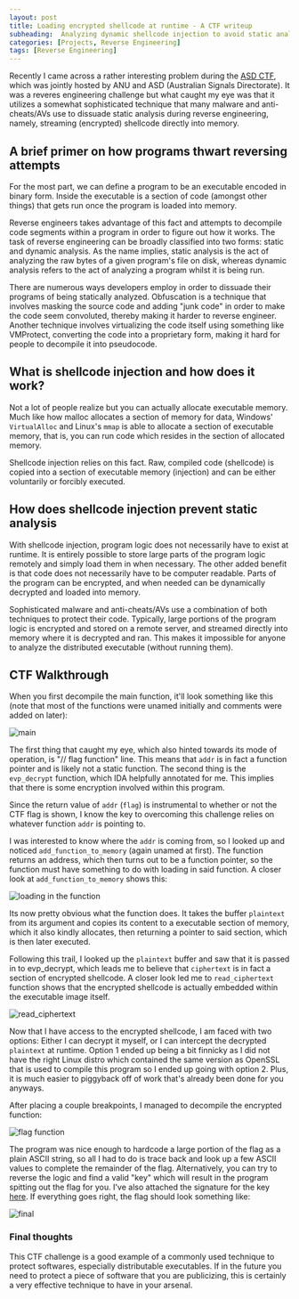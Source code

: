 ```yaml
---
layout: post
title: Loading encrypted shellcode at runtime - A CTF writeup
subheading:  Analyzing dynamic shellcode injection to avoid static analysis
categories: [Projects, Reverse Engineering]
tags: [Reverse Engineering]
---
```


Recently I came across a rather interesting problem during the [ASD CTF](https://www.anu.edu.au/capture-the-flag-2023), 
which was jointly hosted by ANU and ASD (Australian Signals Directorate). It was a reveres engineering 
challenge but what caught my eye was that it utilizes a somewhat sophisticated technique that many malware and
anti-cheats/AVs use to dissuade static analysis during reverse engineering, namely, streaming (encrypted) shellcode
directly into memory.

## A brief primer on how programs thwart reversing attempts

For the most part, we can define a program to be an executable encoded in binary form. Inside the executable is 
a section of code (amongst other things) that gets run once the program is loaded into memory. 

Reverse engineers takes advantage of this fact and attempts to decompile code segments within
a program in order to figure out how it works. The task of reverse engineering can be broadly classified into two forms:
static and dynamic analysis. As the name implies, static analysis is the act of analyzing the raw bytes of a given program's
file on disk, whereas dynamic analysis refers to the act of analyzing a program whilst it is being
run.

There are numerous ways developers employ in order to dissuade their programs of being statically analyzed. Obfuscation 
is a technique that involves masking the source code and adding "junk code" in order to make the code seem convoluted,
thereby making it harder to reverse engineer. Another technique involves virtualizing the code itself using something like VMProtect,
converting the code into a proprietary form, making it hard for people to decompile it into pseudocode.

## What is shellcode injection and how does it work?

Not a lot of people realize but you can actually allocate executable memory. Much like how malloc allocates a section of
memory for data, Windows' `VirtualAlloc` and Linux's `mmap` is able to allocate
a section of executable memory, that is, you can run code which resides in the section of allocated memory.

Shellcode injection relies on this fact. Raw, compiled code (shellcode) is copied into a section of 
executable memory (injection) and can be either voluntarily or forcibly executed.

## How does shellcode injection prevent static analysis

With shellcode injection, program logic does not necessarily have to exist at runtime. It is entirely possible
to store large parts of the program logic remotely and simply load them in when necessary. The other added benefit is that
code does not necessarily have to be computer readable. Parts of the program can be encrypted, and when needed can be dynamically
decrypted and loaded into memory.

Sophisticated malware and anti-cheats/AVs use a combination of both techniques to protect their code. Typically, large portions
of the program logic is encrypted and stored on a remote server, and streamed directly into memory where it is decrypted and ran.
This makes it impossible for anyone to analyze the distributed executable (without running them).

## CTF Walkthrough

When you first decompile the main function, it'll look something like this (note that most of the functions were unamed 
initially and comments were added on later):

![main](https://raw.githubusercontent.com/thebowenfeng/asdctf-2023-files/master/1.PNG)

The first thing that caught my eye, which also hinted towards its mode of operation, is "// flag function" line. This means
that `addr` is in fact a function pointer and is likely not a static function. The second thing is the `evp_decrypt` function,
which IDA helpfully annotated for me. This implies that there is some encryption involved within this program.

Since the return value of `addr` (`flag`) is instrumental to whether or not the CTF flag is shown, I know the key to overcoming
this challenge relies on whatever function `addr` is pointing to.

I was interested to know where the `addr` is coming from, so I looked up and noticed `add_function_to_memory` (again unamed at first).
The function returns an address, which then turns out to be a function pointer, so the function must have something to do with
loading in said function. A closer look at `add_function_to_memory` shows this:

![loading in the function](https://raw.githubusercontent.com/thebowenfeng/asdctf-2023-files/master/4.PNG)

Its now pretty obvious what the function does. It takes the buffer `plaintext` from its argument and copies its content 
to a executable section of memory, which it also kindly allocates, then returning a pointer to said section, which is then
later executed.

Following this trail, I looked up the `plaintext` buffer and saw that it is passed in to evp_decrypt, which leads me to believe
that `ciphertext` is in fact a section of encrypted shellcode. A closer look led me to `read_ciphertext` function shows that
the encrypted shellcode is actually embedded within the executable image itself.

![read_ciphertext](https://raw.githubusercontent.com/thebowenfeng/asdctf-2023-files/master/3.PNG)

Now that I have access to the encrypted shellcode, I am faced with two options: Either I can decrypt it myself, or I can 
intercept the decrypted `plaintext` at runtime. Option 1 ended up being a bit finnicky as I did not have the right Linux distro
which contained the same version as OpenSSL that is used to compile this program so I ended up going with option 2. Plus,
it is much easier to piggyback off of work that's already been done for you anyways.

After placing a couple breakpoints, I managed to decompile the encrypted function:

![flag function](https://raw.githubusercontent.com/thebowenfeng/asdctf-2023-files/master/2.PNG)

The program was nice enough to hardcode a large portion of the flag as a plain ASCII string, so all I had to do is trace back
and look up a few ASCII values to complete the remainder of the flag. Alternatively, you can try to reverse the logic and 
find a valid "key" which will result in the program spitting out the flag for you. I've also attached the signature for the
key [here](https://github.com/thebowenfeng/asdctf-2023-files/raw/master/pin.txt). If everything goes right, the flag should look something like:

![final](https://raw.githubusercontent.com/thebowenfeng/asdctf-2023-files/master/6.PNG)

### Final thoughts

This CTF challenge is a good example of a commonly used technique to protect softwares, especially distributable executables.
If in the future you need to protect a piece of software that you are publicizing, this is certainly a very effective technique
to have in your arsenal.
